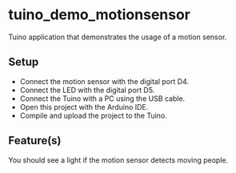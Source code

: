 # tuino_demo_motionsensor
Tuino application that demonstrates the usage of a motion sensor.

## Setup
* Connect the motion sensor with the digital port D4.
* Connect the LED with the digital port D5.
* Connect the Tuino with a PC using the USB cable.
* Open this project with the Arduino IDE.
* Compile and upload the project to the Tuino.

## Feature(s)
You should see a light if the motion sensor detects moving people.
